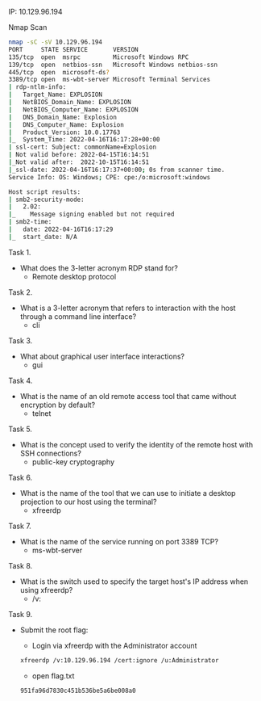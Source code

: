 IP: 10.129.96.194

Nmap Scan
```bash
nmap -sC -sV 10.129.96.194
PORT     STATE SERVICE       VERSION
135/tcp  open  msrpc         Microsoft Windows RPC
139/tcp  open  netbios-ssn   Microsoft Windows netbios-ssn
445/tcp  open  microsoft-ds?
3389/tcp open  ms-wbt-server Microsoft Terminal Services
| rdp-ntlm-info: 
|   Target_Name: EXPLOSION
|   NetBIOS_Domain_Name: EXPLOSION
|   NetBIOS_Computer_Name: EXPLOSION
|   DNS_Domain_Name: Explosion
|   DNS_Computer_Name: Explosion
|   Product_Version: 10.0.17763
|_  System_Time: 2022-04-16T16:17:28+00:00
| ssl-cert: Subject: commonName=Explosion
| Not valid before: 2022-04-15T16:14:51
|_Not valid after:  2022-10-15T16:14:51
|_ssl-date: 2022-04-16T16:17:37+00:00; 0s from scanner time.
Service Info: OS: Windows; CPE: cpe:/o:microsoft:windows

Host script results:
| smb2-security-mode: 
|   2.02: 
|_    Message signing enabled but not required
| smb2-time: 
|   date: 2022-04-16T16:17:29
|_  start_date: N/A

```

Task 1.

- What does the 3-letter acronym RDP stand for? 
	- Remote desktop protocol


Task 2.

- What is a 3-letter acronym that refers to interaction with the host through a command line interface? 
	- cli


Task 3.

- What about graphical user interface interactions? 
	- gui


Task 4.

- What is the name of an old remote access tool that came without encryption by default?
	- telnet


Task 5.

- What is the concept used to verify the identity of the remote host with SSH connections? 
	- public-key cryptography


Task 6.

- What is the name of the tool that we can use to initiate a desktop projection to our host using the terminal?
	- xfreerdp


Task 7.

- What is the name of the service running on port 3389 TCP?
	- ms-wbt-server


Task 8.

- What is the switch used to specify the target host's IP address when using xfreerdp?
	- /v:


Task 9.

- Submit the root flag:

	- Login via xfreerdp with the Administrator account
	```bash
	xfreerdp /v:10.129.96.194 /cert:ignore /u:Administrator
	```
	- open flag.txt
	```
	951fa96d7830c451b536be5a6be008a0
	```